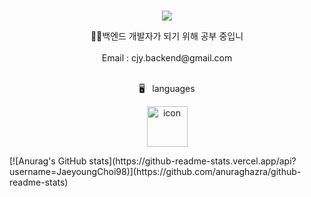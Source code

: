<br>
<p align="center">
<img src="https://capsule-render.vercel.app/api?&type=waving&color=timeAuto&height=180&section=header&text=Ryan's%20Hub&fontSize=50&animation=fadeIn&fontAlignY=45" />
  </p>
<div align='center'> 🙋‍♂️백엔드 개발자가 되기 위해 공부 중입니</div>
<br>
<div align='center'> Email : cjy.backend@gmail.com</div>
<br>
<p align="center">
🖥️&nbsp&nbsp&nbsplanguages
  </p>
<p align="center">
  <img alt= "icon" wide="65" height="65" src="https://github.com/JaeyoungChoi98/220SRS/assets/107467750/717f1649-b950-44b9-b3aa-136508bb29cf">
</p>
[![Anurag's GitHub stats](https://github-readme-stats.vercel.app/api?username=JaeyoungChoi98)](https://github.com/anuraghazra/github-readme-stats)
